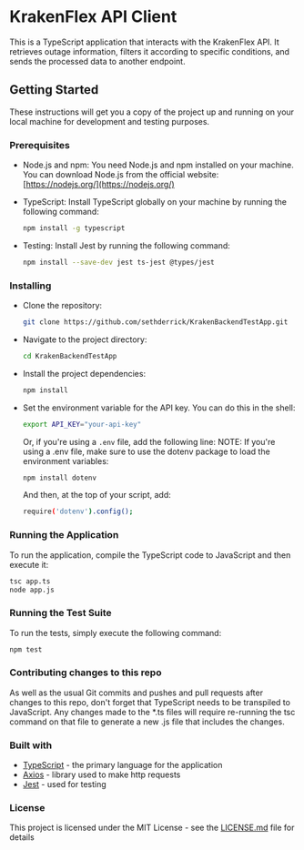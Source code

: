 # KrakenFlex API Client

This is a TypeScript application that interacts with the KrakenFlex API. It retrieves outage information, filters it according to specific conditions, and sends the processed data to another endpoint.

## Getting Started

These instructions will get you a copy of the project up and running on your local machine for development and testing purposes.

### Prerequisites

- Node.js and npm: You need Node.js and npm installed on your machine. You can download Node.js from the official website: [https://nodejs.org/](https://nodejs.org/)

- TypeScript: Install TypeScript globally on your machine by running the following command:

    ```bash
    npm install -g typescript
    ```

- Testing: Install Jest by running the following command: 

    ```bash
    npm install --save-dev jest ts-jest @types/jest
    ```


### Installing

- Clone the repository:

    ```bash
    git clone https://github.com/sethderrick/KrakenBackendTestApp.git
    ```

- Navigate to the project directory:

    ```bash
    cd KrakenBackendTestApp
    ```

- Install the project dependencies:

    ```bash
    npm install
    ```

- Set the environment variable for the API key. You can do this in the shell:

    ```bash
    export API_KEY="your-api-key"
    ```
    

  Or, if you're using a `.env` file, add the following line:
  NOTE: If you're using a .env file, make sure to use the dotenv package to load the environment variables:
    ```bash
    npm install dotenv
    ```
  And then, at the top of your script, add:
    ```bash
    require('dotenv').config();
    ```



### Running the Application

To run the application, compile the TypeScript code to JavaScript and then execute it:

```bash
tsc app.ts
node app.js
```


### Running the Test Suite

To run the tests, simply execute the following command:

```bash
npm test
```

### Contributing changes to this repo

As well as the usual Git commits and pushes and pull requests after changes to this repo, don't forget that TypeScript needs to be transpiled to JavaScript. Any changes made to the *.ts files will require re-running the tsc command on that file to generate a new .js file that includes the changes.

### Built with

- [TypeScript](https://www.typescriptlang.org/) - the primary language for the application
- [Axios](https://axios-http.com/) - library used to make http requests
- [Jest](https://jestjs.io/) - used for testing

### License

This project is licensed under the MIT License - see the [LICENSE.md](LICENSE.md) file for details
